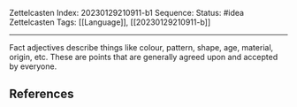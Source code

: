 Zettelcasten Index: 20230129210911-b1
Sequence:
Status: #idea
Zettelcasten Tags: [[Language]], [[20230129210911-b]]

---

Fact adjectives describe things like colour, pattern, shape, age, material, origin, etc. These are points that are generally agreed upon and accepted by everyone.

## References